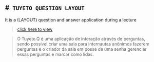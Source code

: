 #` TUYETO QUESTION LAYOUT`
---
It is a (LAYOUT) question and answer application during a lecture

> [click here to view](https://dgdesignn.github.io/tuyetoquestion-html-css-js-/)

> O Tuyeto.Q é uma aplicação de interação através de perguntas, sendo possível criar uma sala para internautas anônimos fazerem perguntas e o criador da sala em posse de uma senha gerenciar essas perguntas e marcar como lidas.
